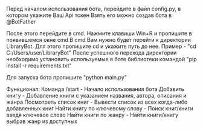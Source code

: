 Перед началом использования бота, перейдите в файл config.py, в котором укажите Ваш Api токен
Взять его можно создав бота в @BotFather

После этого перейдите в cmd. Нажмите клавиши Win+R и пропишите в появившемся окне cmd
В cmd Вам нужно будет перейти к директории LibraryBot. Для этого пропишите cd и укажите путь до нее. Пример - "cd C:/Users/user/LibraryBot"
После успешного перехода директории необходимо установить используемые в боте библиотеки командой "pip install -r requirements.txt"

Для запуска бота пропишите "python main.py"

Функционал:
Команда /start - Начало использования бота
Добавить книгу - Добавление книги с указанием названия, автора, описания и жанра
Посмотреть список книг - Вывести список из всех когда-либо добавленных книг
Найти книгу по ключевому слову - Поиск книг/книги введя ключевое слово
Найти книги по жанру - Найти книги/книгу выбрав жанр из доступных